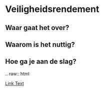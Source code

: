 Veiligheidsrendement
============================================


Waar gaat het over?
-------------------------------------------

Waarom is het nuttig?
-------------------------------------------

Hoe ga je aan de slag?
-------------------------------------------


.. raw:: html

   <a href="Preprocessing/test.md">Link Text</a>



